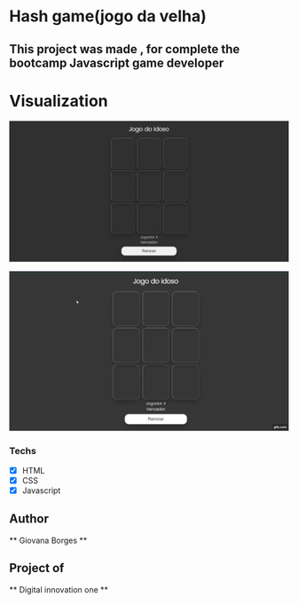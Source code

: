 # Hash game(jogo da velha)

## This project was made , for complete the bootcamp Javascript game developer

# Visualization 
<img src="preview.png" alt="result">

![](gif.gif)

### Techs
* [x] HTML 
* [x] CSS
* [x] Javascript

## Author
** Giovana Borges **

## Project of 
** Digital innovation one **
